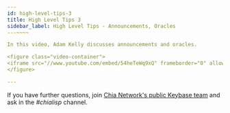 ```yaml
---
id: high-level-tips-3
title: High Level Tips 3
sidebar_label: High Level Tips - Announcements, Oracles
---~~‌~~

In this video, Adam Kelly discusses announcements and oracles. 

<figure class="video-container">
<iframe src="//www.youtube.com/embed/54heTeWq9xQ" frameborder="0" allowfullscreen width="100%"></iframe>
</figure>

---
```


If you have further questions, join [Chia Network's public Keybase team](https://keybase.io/team/chia_network.public) and ask in the *#chialisp* channel.